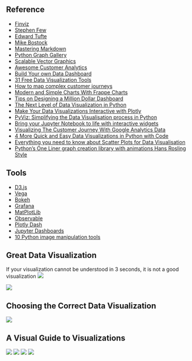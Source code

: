 ## Reference
* [Finviz](https://finviz.com/map.ashx?t=sec)
* [Stephen Few](http://www.perceptualedge.com)
* [Edward Tufte](https://www.edwardtufte.com/tufte/)
* [Mike Bostock](https://bost.ocks.org/mike/)
* [Mastering Markdown](https://guides.github.com/features/mastering-markdown/#examples)
* [Python Graph Gallery](https://python-graph-gallery.com/all-charts/)
* [Scalable Vector Graphics](https://en.wikipedia.org/wiki/Scalable_Vector_Graphics)
* [Awesome Customer Analytics](https://github.com/Acrotrend/Awesome-Customer-Analytics)
* [Build Your own Data Dashboard](https://towardsdatascience.com/build-your-own-data-dashboard-93e4848a0dcf)
* [31 Free Data Visualization Tools](https://www.springboard.com/blog/31-free-data-visualization-tools/)
* [How to map complex customer journeys](https://medium.com/geckoboard-under-the-hood/how-to-map-complex-customer-journeys-8e2379bb6572)
* [Modern and Simple Charts With Frappe Charts](https://medium.com/better-programming/modern-and-simple-charts-with-frappe-charts-c1b16244f8c)
* [Tips on Designing a Million Dollar Dashboard](https://medium.com/better-programming/tips-on-designing-a-dashboard-worth-millions-of-dollars-21b1f992dee2)
* [The Next Level of Data Visualization in Python](https://towardsdatascience.com/the-next-level-of-data-visualization-in-python-dd6e99039d5e)
* [Make Your Data Visualizations Interactive with Plotly](https://towardsdatascience.com/its-2019-make-your-data-visualizations-interactive-with-plotly-b361e7d45dc6)
* [PyViz: Simplifying the Data Visualisation process in Python](https://towardsdatascience.com/pyviz-simplifying-the-data-visualisation-process-in-python-1b6d2cb728f1)
* [Bring your Jupyter Notebook to life with interactive widgets](https://towardsdatascience.com/bring-your-jupyter-notebook-to-life-with-interactive-widgets-bc12e03f0916)
* [Visualizing The Customer Journey With Google Analytics Data](https://www.bounteous.com/insights/2017/09/12/visualizing-customer-journey-google-analytics-data/?ns=l)
* [4 More Quick and Easy Data Visualizations in Python with Code](https://towardsdatascience.com/4-more-quick-and-easy-data-visualizations-in-python-with-code-da9030ab3429)
* [Everything you need to know about Scatter Plots for Data Visualisation](https://towardsdatascience.com/everything-you-need-to-know-about-scatter-plots-for-data-visualisation-924144c0bc5)
* [Python’s One Liner graph creation library with animations Hans Rosling Style](https://towardsdatascience.com/pythons-one-liner-graph-creation-library-with-animations-hans-rosling-style-f2cb50490396)

## Tools
* [D3.js](https://d3js.org)
* [Vega](https://vega.github.io/vega/)
* [Bokeh](https://bokeh.pydata.org/en/latest/)
* [Grafana](https://grafana.com)
* [MatPlotLib](https://matplotlib.org)
* [Observable](https://observablehq.com)
* [Plotly Dash](https://plot.ly/products/dash/)
* [Jupyter Dashboards](https://jupyter-dashboards-layout.readthedocs.io/en/latest/)
* [10 Python image manipulation tools](https://towardsdatascience.com/image-manipulation-tools-for-python-6eb0908ed61f)

## Great Data Visualization
If your visualization cannot be understood in 3 seconds, it is not a good visualization
![](https://github.com/geoffreylink/Projects/blob/master/12%20Visualizations/images/GreatDataVisualization.jpg)

![](https://github.com/geoffreylink/Projects/blob/master/12%20Visualizations/images/PythonVisualizationLandscape.png)

## Choosing the Correct Data Visualization
![](https://github.com/geoffreylink/Projects/blob/master/12%20Visualizations/images/ChoosingTheCorrectDataVisualization.jpeg)

## A Visual Guide to Visualizations
![](https://github.com/geoffreylink/Projects/blob/master/12%20Visualizations/images/Visualizations_01.png)
![](https://github.com/geoffreylink/Projects/blob/master/12%20Visualizations/images/Visualizations_02.png)
![](https://github.com/geoffreylink/Projects/blob/master/12%20Visualizations/images/Visualizations_03.png)
![](https://github.com/geoffreylink/Projects/blob/master/12%20Visualizations/images/Visualizations_04.png)
